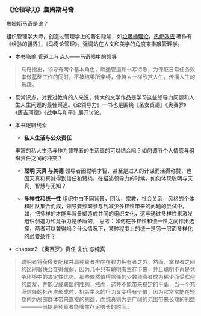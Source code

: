 ### 《论领导力》詹姆斯马奇

詹姆斯马奇是谁？

组织管理学大师，创造过管理学上的著名隐喻，如[垃圾桶理论](https://baike.baidu.com/item/%E5%9E%83%E5%9C%BE%E6%A1%B6%E7%90%86%E8%AE%BA)，[热炉效应]()
著作有《经验的疆界》，《马奇论管理》。强调站在人文和美学的角度来推敲管理学。

* 本书隐喻
管道工与诗人——马奇眼中的领导
>马奇指出，领导有两个基本角色，疏通管道和书写诗歌，为保证日常任务效率做基础工作的同时，不被结果所束缚，像诗人一样欣赏人生，传播人生的乐趣。


* 反常识点，对受过教育的人来说，伟大的文学作品是学习这些领导力问题和人生人生问题的最佳渠道。《论领导力》一书也是围绕《圣女贞德》《奥赛罗》《唐吉珂德》《战争与和平》展开讨论。

* 本书逻辑线索
   * **私人生活与公众责任**
   
   丰富的私人生活与作为领导者的生活真的可以结合吗？如何调节个人情感与组织责任之间的冲突？
   
   * **聪明 天真 与美德** 
   领导者因聪明才智，甚至是过人的计谋而活得称赞，也因天真和真诚得到信任和赞扬，在描述领导力的时候，如何体现聪明与天真，智慧与无知？
   
   * **多样性和统一性**
   组织中由不同背景，团队，宗教，社会关系，风格的个体和团队集合而成，领导要频繁参与到减少多样性带来的问题的尝试中，如，把多样的才能与背景塑造成共同的组织文化，这与通过多样性来激发组织创造力和竞争力是矛盾的。
   思考：如何在多样性和统一性之间作出选择，两者可以兼得吗？什么情况下，某种程度上的统一是另一层面多样化的必要条件？
   
* chapter2 《奥赛罗》责任 复仇 与纯真
> 聪明者将获得支配权并肩纯真者排除在权力拥有者之外，然而，掌权者之间的区别很快会变得微弱，因为几乎只有聪明者生存下来，并且聪明不再是竞争环境中的决定性优势。那些依然值得信任的少数纯真者成为稀少而受欢迎的盟友，并能促成联盟的胜利。然而，这并不能带来稳定的平衡，当一个充满信任的社再次形成时，机会主义的行为又变得有价值，因为它常常能在短期内为局部群体带来直接的利益，而纯真则为更广阔的范围带来长期的利益————前提是纯真者能够生存足够长的时间。
  
